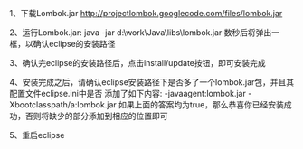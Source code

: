 1、下载Lombok.jar http://projectlombok.googlecode.com/files/lombok.jar
 
2、运行Lombok.jar: java -jar  d:\work\Java\libs\lombok.jar 
        数秒后将弹出一框，以确认eclipse的安装路径
        
3、确认完eclipse的安装路径后，点击install/update按钮，即可安装完成

4、安装完成之后，请确认eclipse安装路径下是否多了一个lombok.jar包，并且其
     配置文件eclipse.ini中是否 添加了如下内容:
           -javaagent:lombok.jar
           -Xbootclasspath/a:lombok.jar
     如果上面的答案均为true，那么恭喜你已经安装成功，否则将缺少的部分添加到相应的位置即可
     
5、重启eclipse